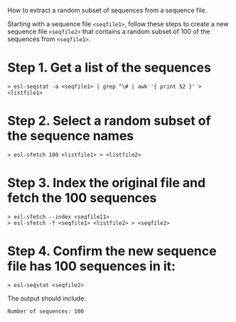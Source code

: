 How to extract a random subset of sequences from a sequence file.

Starting with a sequence file `<seqfile1>`, follow these steps to create a new sequence file `<seqfile2>` that contains a random subset of 100 of the sequences from `<seqfile1>`. 

# Step 1. Get a list of the sequences

```
> esl-seqstat -a <seqfile1> | grep ^\# | awk '{ print $2 }' > <listfile1>
```

# Step 2. Select a random subset of the sequence names

```
> esl-sfetch 100 <listfile1> > <listfile2>
```

# Step 3. Index the original file and fetch the 100 sequences

```
> esl-sfetch --index <seqfile11>
> esl-sfetch -f <seqfile1> <listfile2> > <seqfile2>
```

# Step 4. Confirm the new sequence file has 100 sequences in it:

```
> esl-seqstat <seqfile2>
```

The output should include:
```
Number of sequences: 100
```



